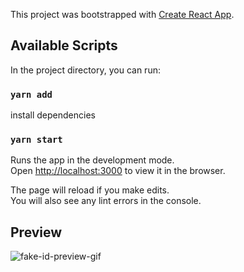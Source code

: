 This project was bootstrapped with [Create React App](https://github.com/facebook/create-react-app).

## Available Scripts

In the project directory, you can run:


### `yarn add`

install dependencies


### `yarn start`

Runs the app in the development mode.<br />
Open [http://localhost:3000](http://localhost:3000) to view it in the browser.

The page will reload if you make edits.<br />
You will also see any lint errors in the console.

## Preview

<img src="https://s5.gifyu.com/images/fakeId.gif" alt="fake-id-preview-gif"/>
